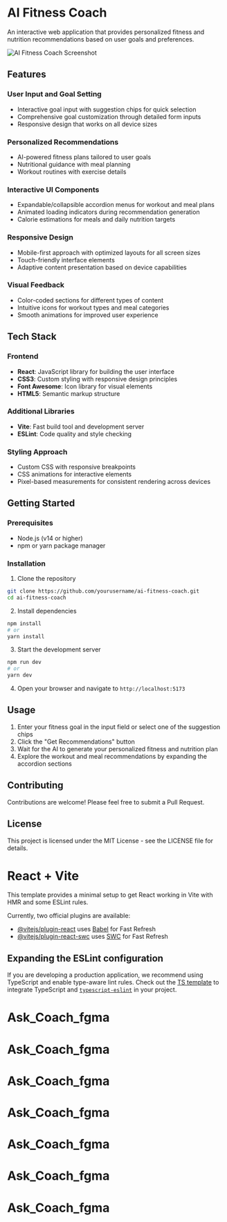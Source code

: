 # AI Fitness Coach

An interactive web application that provides personalized fitness and nutrition recommendations based on user goals and preferences.

![AI Fitness Coach Screenshot](screenshot.png)

## Features

### User Input and Goal Setting
- Interactive goal input with suggestion chips for quick selection
- Comprehensive goal customization through detailed form inputs
- Responsive design that works on all device sizes

### Personalized Recommendations
- AI-powered fitness plans tailored to user goals
- Nutritional guidance with meal planning
- Workout routines with exercise details

### Interactive UI Components
- Expandable/collapsible accordion menus for workout and meal plans
- Animated loading indicators during recommendation generation
- Calorie estimations for meals and daily nutrition targets

### Responsive Design
- Mobile-first approach with optimized layouts for all screen sizes
- Touch-friendly interface elements
- Adaptive content presentation based on device capabilities

### Visual Feedback
- Color-coded sections for different types of content
- Intuitive icons for workout types and meal categories
- Smooth animations for improved user experience

## Tech Stack

### Frontend
- **React**: JavaScript library for building the user interface
- **CSS3**: Custom styling with responsive design principles
- **Font Awesome**: Icon library for visual elements
- **HTML5**: Semantic markup structure

### Additional Libraries
- **Vite**: Fast build tool and development server
- **ESLint**: Code quality and style checking

### Styling Approach
- Custom CSS with responsive breakpoints
- CSS animations for interactive elements
- Pixel-based measurements for consistent rendering across devices

## Getting Started

### Prerequisites
- Node.js (v14 or higher)
- npm or yarn package manager

### Installation

1. Clone the repository
```bash
git clone https://github.com/yourusername/ai-fitness-coach.git
cd ai-fitness-coach
```

2. Install dependencies
```bash
npm install
# or
yarn install
```

3. Start the development server
```bash
npm run dev
# or
yarn dev
```

4. Open your browser and navigate to `http://localhost:5173`

## Usage

1. Enter your fitness goal in the input field or select one of the suggestion chips
2. Click the "Get Recommendations" button
3. Wait for the AI to generate your personalized fitness and nutrition plan
4. Explore the workout and meal recommendations by expanding the accordion sections

## Contributing

Contributions are welcome! Please feel free to submit a Pull Request.

## License

This project is licensed under the MIT License - see the LICENSE file for details.

# React + Vite

This template provides a minimal setup to get React working in Vite with HMR and some ESLint rules.

Currently, two official plugins are available:

- [@vitejs/plugin-react](https://github.com/vitejs/vite-plugin-react/blob/main/packages/plugin-react/README.md) uses [Babel](https://babeljs.io/) for Fast Refresh
- [@vitejs/plugin-react-swc](https://github.com/vitejs/vite-plugin-react-swc) uses [SWC](https://swc.rs/) for Fast Refresh

## Expanding the ESLint configuration

If you are developing a production application, we recommend using TypeScript and enable type-aware lint rules. Check out the [TS template](https://github.com/vitejs/vite/tree/main/packages/create-vite/template-react-ts) to integrate TypeScript and [`typescript-eslint`](https://typescript-eslint.io) in your project.

#  Ask_Coach_fgma

#  Ask_Coach_fgma

#  Ask_Coach_fgma

#  Ask_Coach_fgma

#  Ask_Coach_fgma

#  Ask_Coach_fgma

#  Ask_Coach_fgma

